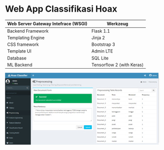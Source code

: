 # Web App Classifikasi Hoax

| Web Server Gateway Intefrace (WSGI) | Werkzeug                  |
|-------------------------------------|---------------------------|
| Backend Framework                   | Flask 1.1                 |
| Templating Engine                   | Jinja 2                   |
| CSS framework                       | Bootstrap 3               |
| Template UI                         | Admin LTE                 |
| Database                            | SQL Lite                  |
| ML Backend                          | Tensorflow 2 (with Keras) |


![alt text](https://raw.githubusercontent.com/Muhammad-Yunus/Neural-Network/3e525b93483116e4518e322dde20bb8c4b2c4b84/3.%20Convolutional%20Neural%20Network/WebApp/Screenshot.PNG)
